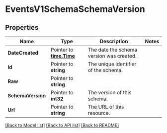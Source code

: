 # EventsV1SchemaSchemaVersion

## Properties
Name | Type | Description | Notes
------------ | ------------- | ------------- | -------------
**DateCreated** | Pointer to [**time.Time**](time.Time.md) | The date the schema version was created. |
**Id** | Pointer to **string** | The unique identifier of the schema. |
**Raw** | Pointer to **string** |  |
**SchemaVersion** | Pointer to **int32** | The version of this schema. |
**Url** | Pointer to **string** | The URL of this resource. |

[[Back to Model list]](../README.md#documentation-for-models) [[Back to API list]](../README.md#documentation-for-api-endpoints) [[Back to README]](../README.md)


